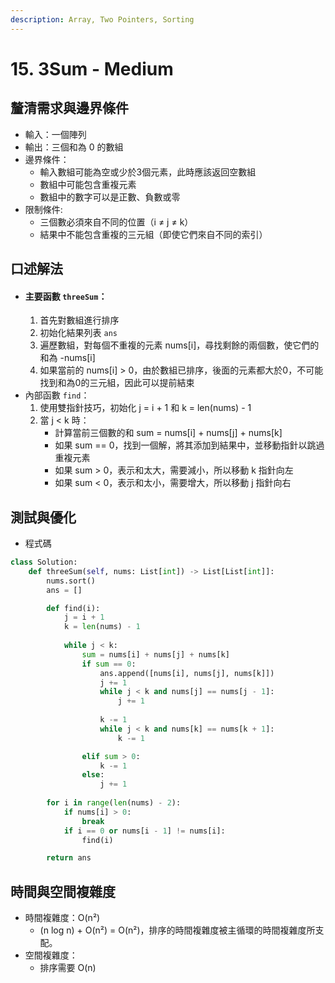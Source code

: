 ```yaml
---
description: Array, Two Pointers, Sorting
---
```


# 15. 3Sum - Medium

## 釐清需求與邊界條件

* 輸入：一個陣列
* 輸出：三個和為 0 的數組
* 邊界條件：
  * 輸入數組可能為空或少於3個元素，此時應該返回空數組
  * 數組中可能包含重複元素
  * 數組中的數字可以是正數、負數或零
* 限制條件:
  * 三個數必須來自不同的位置（i ≠ j ≠ k）
  * 結果中不能包含重複的三元組（即使它們來自不同的索引）

## 口述解法

* #### 主要函數 `threeSum`：
  1. 首先對數組進行排序
  2. 初始化結果列表 `ans`
  3. 遍歷數組，對每個不重複的元素 nums\[i]，尋找剩餘的兩個數，使它們的和為 -nums\[i]
  4. 如果當前的 nums\[i] > 0，由於數組已排序，後面的元素都大於0，不可能找到和為0的三元組，因此可以提前結束
* 內部函數 `find`：
  1. 使用雙指針技巧，初始化 j = i + 1 和 k = len(nums) - 1
  2. 當 j < k 時：
     * 計算當前三個數的和 sum = nums\[i] + nums\[j] + nums\[k]
     * 如果 sum == 0，找到一個解，將其添加到結果中，並移動指針以跳過重複元素
     * 如果 sum > 0，表示和太大，需要減小，所以移動 k 指針向左
     * 如果 sum < 0，表示和太小，需要增大，所以移動 j 指針向右

## 測試與優化

* 程式碼

```python
class Solution:
    def threeSum(self, nums: List[int]) -> List[List[int]]:
        nums.sort()
        ans = []

        def find(i):
            j = i + 1 
            k = len(nums) - 1
            
            while j < k:
                sum = nums[i] + nums[j] + nums[k]
                if sum == 0:
                    ans.append([nums[i], nums[j], nums[k]])
                    j += 1
                    while j < k and nums[j] == nums[j - 1]:
                        j += 1
                        
                    k -= 1
                    while j < k and nums[k] == nums[k + 1]:
                        k -= 1

                elif sum > 0:
                    k -= 1
                else:
                    j += 1
        
        for i in range(len(nums) - 2):
            if nums[i] > 0:
                break
            if i == 0 or nums[i - 1] != nums[i]:
                find(i)

        return ans
```

## 時間與空間複雜度

* 時間複雜度：O(n²)
  * (n log n) + O(n²) = O(n²)，排序的時間複雜度被主循環的時間複雜度所支配。
* 空間複雜度：
  * 排序需要 O(n)

